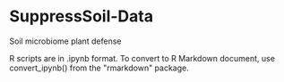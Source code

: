 # SuppressSoil-Data
 Soil microbiome plant defense

 R scripts are in .ipynb format. To convert to R Markdown document, use convert_ipynb() from the "rmarkdown" package.
